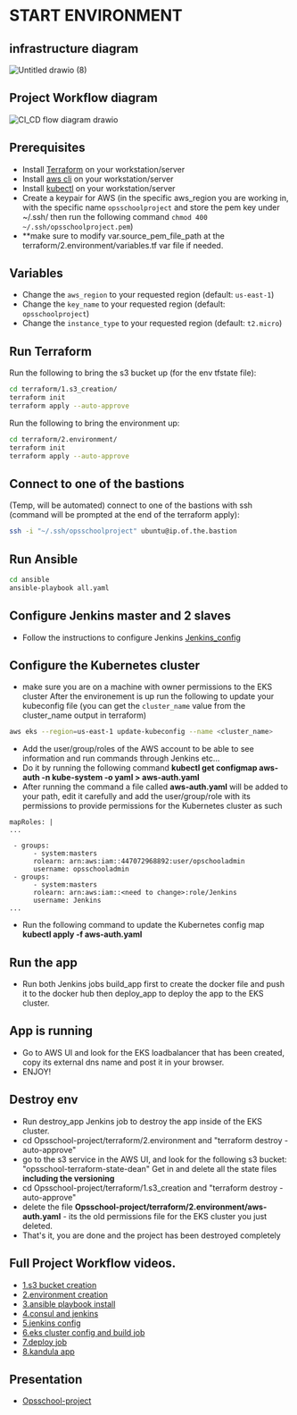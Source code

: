 # START ENVIRONMENT
## infrastructure diagram
![Untitled drawio (8)](https://user-images.githubusercontent.com/57751780/232642303-9b27622d-18ce-4222-a1cf-e0a19b7b5e3e.png)

## Project Workflow diagram
![CI_CD flow diagram drawio](https://user-images.githubusercontent.com/57751780/232643071-8e1407cd-3d85-477b-85bf-ab9fc41648f5.png)

## Prerequisites
- Install [Terraform](https://learn.hashicorp.com/tutorials/terraform/install-cli) on your workstation/server
- Install [aws cli](https://docs.aws.amazon.com/cli/latest/userguide/install-cliv2.html) on your workstation/server
- Install [kubectl](https://kubernetes.io/docs/tasks/tools/install-kubectl/) on your workstation/server
- Create a keypair for AWS (in the specific aws_region you are working in, with the specific name ```opsschoolproject``` and store the pem key under ~/.ssh/ then run the following command ```chmod 400 ~/.ssh/opsschoolproject.pem```)
- **make sure to modify var.source_pem_file_path at the terraform/2.environment/variables.tf var file if needed.

## Variables
- Change the ```aws_region``` to your requested region (default: ```us-east-1```)
- Change the ```key_name``` to your requested region (default: ```opsschoolproject```)
- Change the ```instance_type``` to your requested region (default: ```t2.micro```)

## Run Terraform
Run the following to bring the s3 bucket up (for the env tfstate file):
```bash
cd terraform/1.s3_creation/
terraform init
terraform apply --auto-approve
```

Run the following to bring the environment up:
```bash
cd terraform/2.environment/
terraform init
terraform apply --auto-approve
```

## Connect to one of the bastions
(Temp, will be automated) connect to one of the bastions with ssh (command will be prompted at the end of the terraform apply):
```bash
ssh -i "~/.ssh/opsschoolproject" ubuntu@ip.of.the.bastion
```

## Run Ansible
```bash
cd ansible
ansible-playbook all.yaml
```
## Configure Jenkins master and 2 slaves
- Follow the instructions to configure Jenkins [Jenkins_config](https://github.com/dvaturi/Opsschool-project/blob/main/Jenkins_config.md)

## Configure the Kubernetes cluster
- make sure you are on a machine with owner permissions to the EKS cluster
After the environement is up run the following to update your kubeconfig file (you can get the `cluster_name` value from the cluster_name output in terraform)
```bash
aws eks --region=us-east-1 update-kubeconfig --name <cluster_name>
```
- Add the user/group/roles of the AWS account to be able to see information and run commands through Jenkins etc...
- Do it by running the following command **kubectl get configmap aws-auth -n kube-system -o yaml > aws-auth.yaml**
- After running the command a file called **aws-auth.yaml** will be added to your path, edit it carefully and add the user/group/role with its permissions to provide permissions for the Kubernetes cluster as such
```
mapRoles: |
...

 - groups:
      - system:masters
      rolearn: arn:aws:iam::447072968892:user/opschooladmin
      username: opsschooladmin
 - groups:
      - system:masters
      rolearn: arn:aws:iam::<need to change>:role/Jenkins
      username: Jenkins
...
```
- Run the following command to update the Kubernetes config map **kubectl apply -f aws-auth.yaml**


## Run the app
- Run both Jenkins jobs build_app first to create the docker file and push it to the docker hub then deploy_app to deploy the app to the EKS cluster.

## App is running
- Go to AWS UI and look for the EKS loadbalancer that has been created, copy its external dns name and post it in your browser.
- ENJOY!

## Destroy env
- Run destroy_app Jenkins job to destroy the app inside of the EKS cluster.
- cd Opsschool-project/terraform/2.environment and "terraform destroy -auto-approve"
- go to the s3 service in the AWS UI, and look for the following s3 bucket: "opsschool-terraform-state-dean" Get in and delete all the state files **including the versioning**
- cd Opsschool-project/terraform/1.s3_creation and "terraform destroy -auto-approve"
- delete the file **Opsschool-project/terraform/2.environment/aws-auth.yaml** - its the old permissions file for the EKS cluster you just deleted.
- That's it, you are done and the project has been destroyed completely 

## Full Project Workflow videos.
- [1.s3 bucket creation](https://drive.google.com/file/d/1hTJXzo2EjZOdMbla9gXBNNsCqfVdA5iq/view?usp=share_link)
- [2.environment creation](https://drive.google.com/file/d/1TYrkyh5RcH_Zp9mEOhlDJ1DZlIaRpZtF/view?usp=share_link)
- [3.ansible playbook install](https://drive.google.com/file/d/1ZBCIEv_W3vqhVJnr9Qi-XF6dMBGIWWtF/view?usp=share_link)
- [4.consul and jenkins](https://drive.google.com/file/d/1dyvXf9tzAQx1Oq3DHeibXQpRZQdAZDYw/view?usp=share_link)
- [5.jenkins config](https://drive.google.com/file/d/1T2IbhbNCEMw11Do6ZTyJg-2hqFOnp1ER/view?usp=share_link)
- [6.eks cluster config and build job](https://drive.google.com/file/d/14s4fQ49VeZBOvvmYuhrbJvNyM2ejhHOw/view?usp=share_link)
- [7.deploy job](https://drive.google.com/file/d/1j4hOWDwtI0t57c-3p94JcZYcWIOBOSDQ/view?usp=share_link)
- [8.kandula app](https://drive.google.com/file/d/1oxFrSfpGPCmUMjIQxGEyW4D7FWYwGhQc/view?usp=share_link)

## Presentation
- [Opsschool-project](https://www.canva.com/design/DAFgeHdqtSM/BhetdisapEf_H_hYgj7e8w/view?utm_content=DAFgeHdqtSM&utm_campaign=designshare&utm_medium=link&utm_source=publishsharelink)
